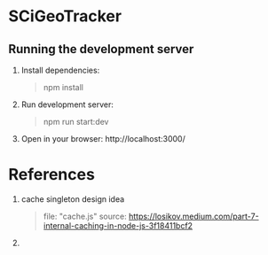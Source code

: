 # SCiGeoTracker

## Running the development server

1. Install dependencies:
   > npm install
1. Run development server:
   > npm run start:dev
1. Open in your browser: http://localhost:3000/

# References

1. cache singleton design idea
   > file: "cache.js"
   > source: https://losikov.medium.com/part-7-internal-caching-in-node-js-3f18411bcf2
2.
